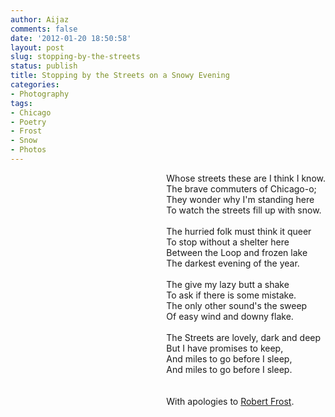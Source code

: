 ```yaml
---
author: Aijaz
comments: false
date: '2012-01-20 18:50:58'
layout: post
slug: stopping-by-the-streets
status: publish
title: Stopping by the Streets on a Snowy Evening
categories:
- Photography
tags:
- Chicago
- Poetry
- Frost
- Snow
- Photos
---
```



<!-- ai l /images/201201/ChiSnow2.jpg /images/201201/ChiSnowS2.jpg 240 320 LaSalle St. -->
    
<div style="float: right">
Whose streets these are I think I know.<br>
<!-- more -->
The brave commuters of Chicago-o;<br>
They wonder why I'm standing here<br>
To watch the streets fill up with snow.<br>
<br>
The hurried folk must think it queer<br>
To stop without a shelter here<br>
Between the Loop and frozen lake<br>
The darkest evening of the year.<br>
<br>
The give my lazy butt a shake<br>
To ask if there is some mistake. <br>
The only other sound's the sweep <br>
Of easy wind and downy flake.<br>
<br>
The Streets are lovely, dark and deep<br>
But I have promises to keep,<br>
And miles to go before I sleep,<br>
And miles to go before I sleep.<br>
<br>
<br>
With apologies to <a href="http://www.poetryfoundation.org/poem/171621">Robert Frost</a>.
</div>

<div style="clear: both; margin-bottom: 1em;">&nbsp; </div>
    

<!-- ai c /images/201201/ChiSnow3.jpg /images/201201/ChiSnow3.jpg 720 960 Canal St. -->
